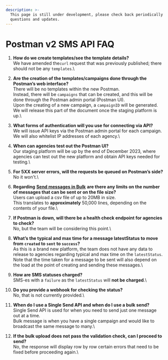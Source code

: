 ```yaml
---
description: >-
  This page is still under development, please check back periodically for new
  questions and updates.
---
```


# Postman v2 SMS API FAQ

1. **How do we create templates/see the template details?**\
   We have amended the`curl` request that was previously published; there should not be any `templates`.\

2. **Are the creation of the templates/campaigns done through the Postman’s web interface?**\
   There will be no templates within the new Postman.\
   Instead, there will be `campaigns` that can be created, and this will be done through the Postman admin portal (Postman UI).\
   Upon the creating of a new campaign, a `campaignID` will be generated.\
   We will release this part of the document once the staging platform is up.\

3. **What forms of authentication will you use for connecting via API?**\
   We will issue API keys via the Postman admin portal for each campaign. We will also whitelist IP addresses of each agency.\

4. **When can agencies test out the Postman UI?**\
   Our staging platform will be up by the end of December 2023, where agencies can test out the new platform and obtain API keys needed for testing.\

5. **For 5XX server errors, will the requests be queued on Postman’s side?**\
   No it won't.\

6. **Regarding** [**Send messages in Bulk**](https://docs.developer.tech.gov.sg/docs/postman-sgdp-guide/send-messages-in-bulk) **are there any limits on the number of messages that can be sent or on the file size?**\
   Users can upload a csv file of up to 20MB in size.\
   This translates to **approximately** 50,000 lines, depending on the contents of your file.\

7. **If Postman is down, will there be a health check endpoint for agencies to check?**\
   No, but the team will be considering this point.\

8. **What’s the typical and max time for a message latestStatus to move from `created` to `sent` to `success`?**\
   As this is a brand new platform, the team does not have any data to release to agencies regarding typical and max time on the `latestStatus`.\
   Note that the time taken for a message to be sent will also depend on the load at the point of creating and sending these messages.\

9. **How are SMS statuses charged?**\
   SMS-es with a `failure` as the `latestStatus` will **not be charged**.\

10. **Do you provide a webhook for checking the status?**\
    No, that is not currently provided.\

11. **When do I use a Single Send API and when do I use a bulk send?**\
    Single Send API is used for when you need to send just one message out at a time.\
    Bulk message is when you have a single campaign and would like to broadcast the same message to many.\

12. **If the bulk upload does not pass the validation check, can I proceed to send?**\
    No, the response will display row by row certain errors that need to be fixed before proceeding again.\

